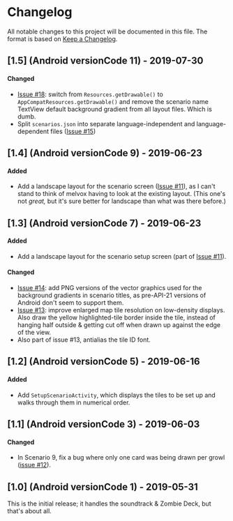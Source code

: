# Changelog

All notable changes to this project will be documented in this file.  The
format is based on [Keep a Changelog](http://keepachangelog.com/en/1.0.0/).

## [1.5] (Android versionCode 11) - 2019-07-30
#### Changed
- [Issue #18](https://github.com/kuhrusty/z15/issues/18): switch from
  `Resources.getDrawable()` to `AppCompatResources.getDrawable()` and
  remove the scenario name TextView default background gradient from all
  layout files.  Which is dumb.
- Split `scenarios.json` into separate language-independent and
  language-dependent files
  ([Issue #15](https://github.com/kuhrusty/z15/issues/15))


## [1.4] (Android versionCode 9) - 2019-06-23
#### Added
- Add a landscape layout for the scenario screen
  ([Issue #11](https://github.com/kuhrusty/z15/issues/11)), as I can't
  stand to think of melvox having to look at the existing layout.
  (This one's not *great,* but it's sure better for landscape than what
  was there before.)


## [1.3] (Android versionCode 7) - 2019-06-23
#### Added
- Add a landscape layout for the scenario setup screen (part of
  [Issue #11](https://github.com/kuhrusty/z15/issues/11)).

#### Changed
- [Issue #14](https://github.com/kuhrusty/z15/issues/14): add PNG
  versions of the vector graphics used for the background gradients in
  scenario titles, as pre-API-21 versions of Android don't seem to
  support them.
- [Issue #13](https://github.com/kuhrusty/z15/issues/13): improve
  enlarged map tile resolution on low-density displays.  Also draw the
  yellow highlighted-tile border inside the tile, instead of hanging
  half outside & getting cut off when drawn up against the edge of the
  view.
- Also part of issue #13, antialias the tile ID font.


## [1.2] (Android versionCode 5) - 2019-06-16
#### Added
- Add `SetupScenarioActivity`, which displays the tiles to be set up and
  walks through them in numerical order.


## [1.1] (Android versionCode 3) - 2019-06-03
#### Changed
- In Scenario 9, fix a bug where only one card was being drawn per growl
  ([issue #12](https://github.com/kuhrusty/z15/issues/12)).


## [1.0] (Android versionCode 1) - 2019-05-31

This is the initial release; it handles the soundtrack & Zombie Deck,
but that's about all.
